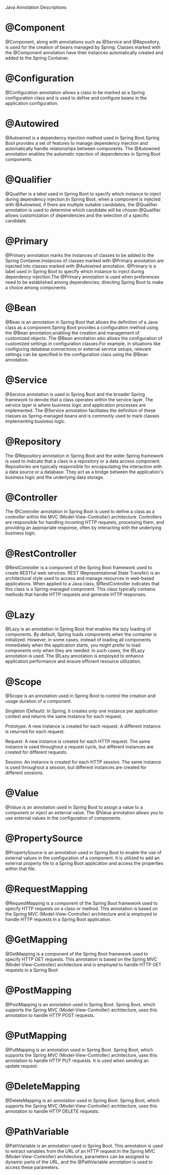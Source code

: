 Java Annotation Descriptions

# @Component
@Component, along with annotations such as @Service and @Repository, is used for the creation of beans managed by Spring.
Classes marked with the @Component annotation have their instances automatically created and added to the Spring Container.

# @Configuration
@Configuration annotation allows a class to be marked as a Spring configuration class and is used to define and configure beans in the application configuration.

# @Autowired
@Autowired is a dependency injection method used in Spring Boot.Spring Boot provides a set of features to manage dependency injection and automatically handle relationships between components. 
The @Autowired annotation enables the automatic injection of dependencies in Spring Boot components.

# @Qualifier
@Qualifier is a label used in Spring Boot to specify which instance to inject during dependency injection.In Spring Boot, when a component is injected with @Autowired, if there are multiple suitable candidates, 
the @Qualifier annotation is used to determine which candidate will be chosen.@Qualifier allows customization of dependencies and the selection of a specific candidate.

# @Primary
@Primary annotation marks the instances of classes to be added to the Spring Container.Instances of classes marked with @Primary annotation are injected into classes marked with @Autowired annotation. @Primary is a label used in 
Spring Boot to specify which instance to inject during dependency injection.The @Primary annotation is used when preferences need to be established among dependencies, directing Spring Boot to make a choice among components.

# @Bean
@Bean is an annotation in Spring Boot that allows the definition of a Java class as a component.Spring Boot provides a configuration method using the @Bean annotation,enabling the creation and management of customized objects.
The @Bean annotation also allows the configuration of customized settings in configuration classes.For example, in situations like configuring database connections or external service setups, 
relevant settings can be specified in the configuration class using the @Bean annotation.

# @Service
@Service annotation is used in Spring Boot and the broader Spring framework to denote that a class operates within the service layer. The service layer is where business logic and application processes are implemented.
The @Service annotation facilitates the definition of these classes as Spring-managed beans and is commonly used to mark classes implementing business logic.

# @Repository
The @Repository annotation in Spring Boot and the wider Spring framework is used to indicate that a class is a repository or a data access component. Repositories are typically responsible for encapsulating 
the interaction with a data source or a database. They act as a bridge between the application's business logic and the underlying data storage.

# @Controller
The @Controller annotation in Spring Boot is used to define a class as a controller within the MVC (Model-View-Controller) architecture. Controllers are responsible for handling incoming HTTP requests, processing them,
and providing an appropriate response, often by interacting with the underlying business logic.

# @RestController
@RestController is a component of the Spring Boot framework used to create RESTful web services. REST (Representational State Transfer) is an architectural style used to access and manage resources in web-based applications.
When applied to a Java class, @RestController indicates that this class is a Spring-managed component. This class typically contains methods that handle HTTP requests and generate HTTP responses.

# @Lazy
@Lazy is an annotation in Spring Boot that enables the lazy loading of components. By default, Spring loads components when the container is initialized. However, in some cases, instead of loading all components immediately 
when the application starts, you might prefer to load components only when they are needed. In such cases, the @Lazy annotation is used. The @Lazy annotation is employed to enhance application 
performance and ensure efficient resource utilization.

# @Scope
@Scope is an annotation used in Spring Boot to control the creation and usage duration of a component.

Singleton (Default): In Spring, it creates only one instance per application context and returns the same instance for each request.

Prototype: A new instance is created for each request. A different instance is returned for each request.

Request: A new instance is created for each HTTP request. The same instance is used throughout a request cycle, but different instances are created for different requests.

Session: An instance is created for each HTTP session. The same instance is used throughout a session, but different instances are created for different sessions.

# @Value
@Value is an annotation used in Spring Boot to assign a value to a component or inject an external value. The @Value annotation allows you to use external values in the configuration of components.

# @PropertySource
@PropertySource is an annotation used in Spring Boot to enable the use of external values in the configuration of a component. It is utilized to add an external property file to a Spring Boot application and access the properties within that file.

# @RequestMapping
@RequestMapping is a component of the Spring Boot framework used to specify HTTP requests on a class or method. This annotation is based on the Spring MVC (Model-View-Controller) architecture and is employed to handle 
HTTP requests in a Spring Boot application.

# @GetMapping
@GetMapping is a component of the Spring Boot framework used to specify HTTP GET requests. This annotation is based on the Spring MVC (Model-View-Controller) architecture and is employed to handle HTTP GET requests in a Spring Boot 

# @PostMapping
@PostMapping is an annotation used in Spring Boot. Spring Boot, which supports the Spring MVC (Model-View-Controller) architecture, uses this annotation to handle HTTP POST requests.

# @PutMapping
@PutMapping is an annotation used in Spring Boot. Spring Boot, which supports the Spring MVC (Model-View-Controller) architecture, uses this annotation to handle HTTP PUT requests. It is used when sending an update request.

# @DeleteMapping
@DeleteMapping is an annotation used in Spring Boot. Spring Boot, which supports the Spring MVC (Model-View-Controller) architecture, uses this annotation to handle HTTP DELETE requests.

# @PathVariable
@PathVariable is an annotation used in Spring Boot. This annotation is used to extract variables from the URL of an HTTP request.In the Spring MVC (Model-View-Controller) architecture, parameters can be assigned to dynamic parts of the URL, 
and the @PathVariable annotation is used to access these parameters.





